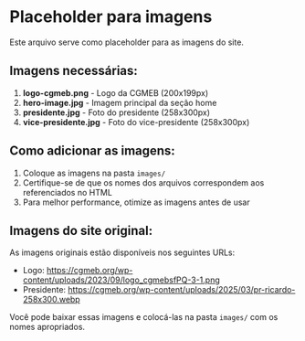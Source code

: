 # Placeholder para imagens

Este arquivo serve como placeholder para as imagens do site.

## Imagens necessárias:

1. **logo-cgmeb.png** - Logo da CGMEB (200x199px)
2. **hero-image.jpg** - Imagem principal da seção home
3. **presidente.jpg** - Foto do presidente (258x300px)
4. **vice-presidente.jpg** - Foto do vice-presidente (258x300px)

## Como adicionar as imagens:

1. Coloque as imagens na pasta `images/`
2. Certifique-se de que os nomes dos arquivos correspondem aos referenciados no HTML
3. Para melhor performance, otimize as imagens antes de usar

## Imagens do site original:

As imagens originais estão disponíveis nos seguintes URLs:
- Logo: https://cgmeb.org/wp-content/uploads/2023/09/logo_cgmebsfPQ-3-1.png
- Presidente: https://cgmeb.org/wp-content/uploads/2025/03/pr-ricardo-258x300.webp

Você pode baixar essas imagens e colocá-las na pasta `images/` com os nomes apropriados.
